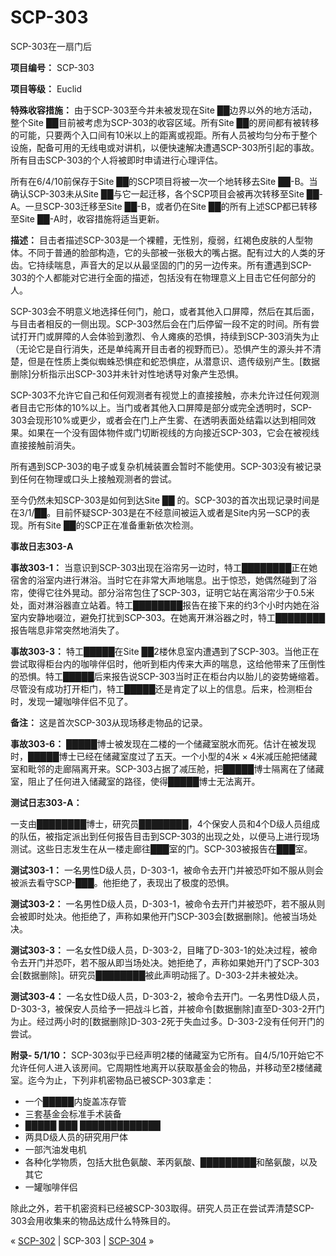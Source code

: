 # SCP-303
                        




SCP-303在一扇门后



**项目编号：** SCP-303

**项目等级：** Euclid

**特殊收容措施：** 由于SCP-303至今并未被发现在Site ██边界以外的地方活动，整个Site ██目前被考虑为SCP-303的收容区域。所有Site ██的房间都有被转移的可能，只要两个入口间有10米以上的距离或视距。所有人员被均匀分布于整个设施，配备可用的无线电或对讲机，以便快速解决遭遇SCP-303所引起的事故。所有目击SCP-303的个人将被即时申请进行心理评估。

所有在6/4/10前保存于Site ██的SCP项目将被一次一个地转移去Site ██-B。当确认SCP-303未从Site ██与它一起迁移，各个SCP项目会被再次转移至Site ██-A。一旦SCP-303迁移至Site ██-B，或者仍在Site ██的所有上述SCP都已转移至Site ██-A时，收容措施将适当更新。

**描述：** 目击者描述SCP-303是一个裸體，无性别，瘦弱，红褐色皮肤的人型物体。不同于普通的脸部构造，它的头部被一张极大的嘴占据。配有过大的人类的牙齿。它持续喘息，声音大的足以从最坚固的门的另一边传来。所有遭遇到SCP-303的个人都能对它进行全面的描述，包括没有在物理意义上目击它任何部分的人。

SCP-303会不明意义地选择任何门，舱口，或者其他入口屏障，然后在其后面，与目击者相反的一侧出现。SCP-303然后会在门后停留一段不定的时间。所有尝试打开门或屏障的人会体验到激烈、令人瘫痪的恐惧，持续到SCP-303消失为止（无论它是自行消失，还是单纯离开目击者的视野而已）。恐惧产生的源头并不清楚，但是在性质上类似蜘蛛恐惧症和蛇恐惧症，从潜意识、遗传级别产生。[数据删除]分析指示出SCP-303并未针对性地诱导对象产生恐惧。

SCP-303不允许它自己和任何观测者有视觉上的直接接触，亦未允许过任何观测者目击它形体的10%以上。当门或者其他入口屏障是部分或完全透明时，SCP-303会现形10%或更少，或者会在门上产生雾、在透明表面处结霜以达到相同效果。如果在一个没有固体物件或门切断视线的方向接近SCP-303，它会在被视线直接接触前消失。

所有遇到SCP-303的电子或复杂机械装置会暂时不能使用。SCP-303没有被记录到任何在物理或口头上接触观测者的尝试。

至今仍然未知SCP-303是如何到达Site ██ 的。SCP-303的首次出现记录时间是在3/1/██。目前怀疑SCP-303是在不经意间被运入或者是Site内另一SCP的表现。所有Site ██的SCP正在准备重新依次检测。

**事故日志303-A** 

**事故303-1：** 当意识到SCP-303出现在浴帘另一边时，特工████████正在她宿舍的浴室内进行淋浴。当时它在非常大声地喘息。出于惊恐，她偶然碰到了浴帘，使得它往外晃动。部分浴帘包住了SCP-303，证明它站在离浴帘少于0.5米处，面对淋浴器直立站着。特工████████报告在接下来的约3个小时内她在浴室内安静地啜泣，避免打扰到SCP-303。在她离开淋浴器之时，特工████████报告喘息非常突然地消失了。

**事故303-3：** 特工█████在Site ██2楼休息室内遭遇到了SCP-303。当他正在尝试取得柜台内的咖啡伴侣时，他听到柜内传来大声的喘息，这给他带来了压倒性的恐惧。特工█████后来报告说SCP-303当时正在柜台内以胎儿的姿势蜷缩着。尽管没有成功打开柜门，特工█████还是肯定了以上的信息。后来，检测柜台时，发现一罐咖啡伴侣不见了。

**备注：** 这是首次SCP-303从现场移走物品的记录。

**事故303-6：** █████博士被发现在二楼的一个储藏室脱水而死。估计在被发现时，█████博士已经在储藏室度过了五天。一个小型的4米 × 4米减压舱把储藏室和毗邻的走廊隔离开来。SCP-303占据了减压舱，把█████博士隔离在了储藏室，阻止了任何进入储藏室的路径，使得█████博士无法离开。

**测试日志303-A：** 

一支由████████博士，研究员████████，4个保安人员和4个D级人员组成的队伍，被指定派出到任何报告目击到SCP-303的出现之处，以便马上进行现场测试。这些日志发生在从一楼走廊往███室的门。SCP-303被报告在███室。

**测试303-1：** 一名男性D级人员，D-303-1，被命令去开门并被恐吓如不服从则会被派去看守SCP-███。他拒绝了，表现出了极度的恐惧。

**测试303-2：** 一名男性D级人员，D-303-1，被命令去开门并被恐吓，若不服从则会被即时处决。他拒绝了，声称如果他开门SCP-303会[数据删除]。他被当场处决。

**测试303-3：** 一名女性D级人员，D-303-2，目睹了D-303-1的处决过程，被命令去开门并恐吓，若不服从即当场处决。她拒绝了，声称如果她开门了SCP-303会[数据删除]。研究员████████被此声明动摇了。D-303-2并未被处决。

**测试303-4：** 一名女性D级人员，D-303-2，被命令去开门。一名男性D级人员，D-303-3，被保安人员给予一把战斗匕首，并被命令[数据删除]直至D-303-2开门为止。经过两小时的[数据删除]D-303-2死于失血过多。D-303-2没有任何开门的尝试。

**附录- 5/1/10：** SCP-303似乎已经声明2楼的储藏室为它所有。自4/5/10开始它不允许任何人进入该房间。它周期性地离开以获取基金会的物品，并移动至2楼储藏室。迄今为止，下列非机密物品已被SCP-303拿走：

- 一个█████内旋盖冻存管
- 三套基金会标准手术装备
- █████ ███ █████████████
- 两具D级人员的研究用尸体
- 一部汽油发电机
- 各种化学物质，包括大批色氨酸、苯丙氨酸、█████████和酪氨酸，以及其它
- 一罐咖啡伴侣

除此之外，若干机密资料已经被SCP-303取得。研究人员正在尝试弄清楚SCP-303会用收集来的物品达成什么特殊目的。



« [SCP-302](/scp-302) | SCP-303 | [SCP-304](/scp-304) »





                    